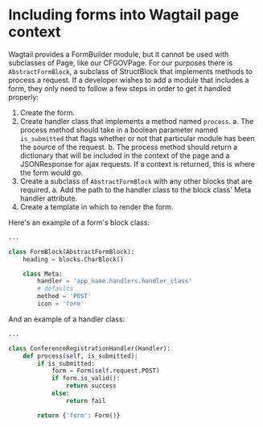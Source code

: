 # Including forms into Wagtail page context

Wagtail provides a FormBuilder module, but it cannot be used with subclasses of Page, like our CFGOVPage. For our purposes there is `AbstractFormBlock`, a subclass of StructBlock that implements methods to process a request. If a developer wishes to add a module that includes a form, they only need to follow a few steps in order to get it handled properly:

1. Create the form.
2. Create handler class that implements a method named `process`.
 a. The process method should take in a boolean parameter named `is_submitted` that flags whether or not that particular module has been the source of the request.
 b. The process method should return a dictionary that will be included in the context of the page and a JSONResponse for ajax requests. If a context is returned, this is where the form would go.
3. Create a subclass of `AbstractFormBlock` with any other blocks that are required.
 a. Add the path to the handler class to the block class' Meta handler attribute.
4. Create a template in which to render the form.

Here's an example of a form's block class:
```python
...

class FormBlock(AbstractFormBlock):
    heading = blocks.CharBlock()

    class Meta:
        handler = 'app_name.handlers.handler_class'
        # defaults
        method = 'POST'
        icon = 'form'
```

And an example of a handler class:
```python
...

class ConferenceRegistrationHandler(Handler):
    def process(self, is_submitted):
        if is_submitted:
            form = Form(self.request.POST)
            if form.is_valid():
                return success
            else:
                return fail

        return {'form': Form()}
```
